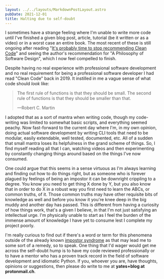```yaml
---
layout: ../../layouts/MarkdownPostLayout.astro
pubDate: 2021-12-01
title: Halting due to self-doubt
---
```

I sometimes have a strange feeling where I'm unable to write more code until I've finished a given blog post, article, tutorial (be it written or as a video) or in a worst case an entire book. The most recent of these is still ongoing after reading "[It's probably time to stop recommending Clean Code](https://qntm.org/clean)" and seeing the author's recommendation for "A Philosophy of Software Design", which I now feel compelled to finish.

Despite having no real experience with professional software development and no real requirement for being a professional software developer I had read "Clean Code" back in 2019. It instilled in me a vague sense of what code should _look_ like:

> The first rule of functions is that they should be small. The second rule of functions is that they should be smaller than that.
>
> —Robert C. Martin

I adopted that as a sort of mantra when writing code, though my code-writing was limited to somewhat basic scripts, and everything seemed peachy. Now fast-forward to the current day where I'm, in my own opinion, doing actual software development by writing CLI tools that need to be modular, easily extendable, well tested, documented, etc. All of a sudden that small mantra loses its helpfulness in the grand scheme of things. So, I find myself reading all that I can, watching videos and then experimenting by constantly changing things around based on the things I've now consumed.

One could argue that this seems in a sense virtuous as I'm always learning and finding out how to do things right, but as someone who is forever plagued by feelings of being an impostor it can be downright crippling to a degree. You know you need to get thing X done by Y, but you also know that in order to do X in a robust way you first need to learn the ABCs, or common truths, of it. Those common truths may have other requisite bits of knowledge as well and before you know it you're knee deep in the big muddy and another day has passed. This is different from having a curiosity of how things work, that's a given I believe, in that I'm not just satisfying an intellectual urge. I'm physically unable to start as I feel the burden of the immense amount of knowledge I have yet to consume lest I complete my project poorly.

I'm really curious to find out if there's a word or term for this phenomena outside of the already known [impostor syndrome](https://en.wikipedia.org/wiki/Impostor_syndrome "Wikipedia - Impostor syndrome") as that may lead me to some sort of a remedy, so to speak. One thing that I'd wager would get me across the self-doubt hump is to have my code reviewed professionally or to have a mentor who has a proven track record in the field of software development and idiomatic Python. If you, whoever you are, have thoughts, opinions or suggestions, then please do write to me at **yates+blog at protonmail.ch**.
